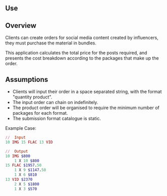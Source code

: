 ## Use

## Overview

Clients can create orders for social media content created by influencers, they must purchase the material in bundles.

This application calculates the total price for the posts required, and presents the cost breakdown according to the packages that make up the order.

## Assumptions

- Clients will input their order in a space separated string, with the format "quantity product".
- The input order can chain on indefinitely.
- The product order will be organised to require the minimum number of packages for each format.
- The submission format catalogue is static.

Example Case:
```rb
//  Input
10 IMG 15 FLAC 13 VID

//  Output
10 IMG $800
    1 X 10 $800
15 FLAC $1957.50
    1 X 9 $1147.50
    1 X 6 $810
13 VID $2370
    2 X 5 $1800
    1 X 3 $570
```
